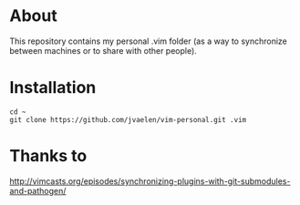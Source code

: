 # About

This repository contains my personal .vim folder (as a way to synchronize between machines or to share with other people).

# Installation

    cd ~
    git clone https://github.com/jvaelen/vim-personal.git .vim

# Thanks to

http://vimcasts.org/episodes/synchronizing-plugins-with-git-submodules-and-pathogen/
